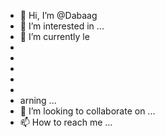 - 👋 Hi, I’m @Dabaag
- 👀 I’m interested in ...
- 🌱 I’m currently le
-
-
-
-
-
- arning ...
- 💞️ I’m looking to collaborate on ...
- 📫 How to reach me ...

<!---
Dabaag/Dabaag is a ✨ special ✨ repository because its `README.md` (this file) appears on your GitHub profile.
You can click the Preview link to take a look at your changes.
--->

